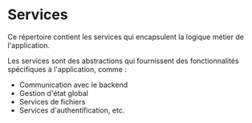 # Services

Ce répertoire contient les services qui encapsulent la logique métier de l'application.

Les services sont des abstractions qui fournissent des fonctionnalités spécifiques à l'application, comme :

- Communication avec le backend
- Gestion d'état global
- Services de fichiers
- Services d'authentification, etc.
